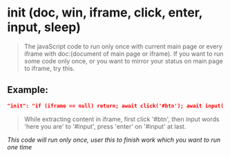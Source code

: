 # init (doc, win, iframe, click, enter, input, sleep)
>The javaScript code to run only once with current main page or every iframe with doc:(document of main page or iframe). If you want to run some code only once, or you want to mirror your status on main page to iframe, try this.

Example:
--
```JSON
"init": "if (iframe == null) return; await click('#btn'); await input('#input', 'here you are'); await enter('#input');"
```
>While extracting content in iframe, first click '#btn', then input words 'here you are' to '#input', press 'enter' on '#input' at last.

*This code will run only once, user this to finish work which you want to run one time*